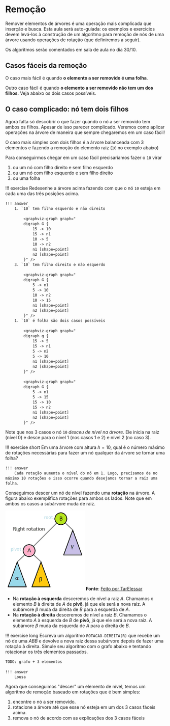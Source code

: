 <script src=https://unpkg.com/graphviz-webcomponent@2.0.0/dist/graph-bundled.min.js></script>

# Remoção 

Remover elementos de árvores é uma operação mais complicada que inserção e busca. Esta aula será auto-guiada: os exemplos e exercícios devem levá-los à construção de um algoritmo para remoção de nós de uma árvore usando operações de rotação (que definiremos a seguir).

Os algoritmos serão comentados em sala de aula no dia 30/10.

## Casos fáceis da remoção

O caso mais fácil é quando **o elemento a ser removido é uma folha**.

<graphviz-graph graph="digraph D {
    label=&quot;Remoção do elemento 10 - folha&quot;
    subgraph cluster1 {
        label=&quot;Antes&quot;
        5 -> 3
        5 -> 10
    }
    subgraph cluster2 {
        label=&quot;Depois&quot;
        a2[label=&quot;5&quot;]
        a3[label=&quot;3&quot;]
        n1[shape=point]
        a2 -> a3
        a2 -> n1
        n1[shape=point]
    }
}"> </graphviz-graph>

Outro caso fácil é quando **o elemento a ser removido não tem um dos filhos**. Veja abaixo os dois casos possíveis.

<graphviz-graph graph="
digraph D {
    label=&quot;Remoção do elemento 10 - sem filho esquerdo&quot;
    subgraph cluster1 {
        label=&quot;Antes&quot;
        5 -> 3
        5 -> 10
        10 -> n11
        10 -> 15
        15 -> 13
        15 -> 25
        n11[shape=point]
    }
    subgraph cluster2 {
        label=&quot;Depois&quot;
        a2[label=&quot;5&quot;]
        a3[label=&quot;3&quot;]
        a4[label=&quot;15&quot;]
        a5[label=&quot;13&quot;]
        a6[label=&quot;25&quot;]
        invis[style=invis]
        a2 -> a3
        a2 -> a4
        a4 -> a5
        a4 -> a6
        a6 -> invis[style=invis]
    }
}" > </graphviz-graph>


<graphviz-graph graph="
digraph D {
    label=&quot;Remoção do elemento 10 - sem filho direito&quot;
    subgraph cluster1 {
        label=&quot;Antes&quot;
        5 -> 3
        5 -> 10
        10 -> 7
        7 -> 6
        7 -> 9
        10 -> n11
        n11[shape=point]
    }
    subgraph cluster2 {
        label=&quot;Depois&quot;
        a2[label=&quot;5&quot;]
        a3[label=&quot;3&quot;]
        a4[label=&quot;7&quot;]
        a5[label=&quot;6&quot;]
        a6[label=&quot;9&quot;]
        invis[style=invis]
        a2 -> a3
        a2 -> a4
        a4 -> a5
        a4 -> a6
        a6 -> invis[style=invis]
    }
}" > </graphviz-graph>


## O caso complicado: nó tem dois filhos

Agora falta só descobrir o que fazer quando o nó a ser removido tem ambos os filhos. Apesar de isso parecer complicado. Veremos como aplicar operações na árvore de maneira que sempre chegaremos em um caso fácil!

O caso mais simples com dois filhos é a árvore balanceada com 3 elementos e fazendo a remoção do elemento raiz (`10` no exemplo abaixo)

<graphviz-graph graph="
digraph G {
10 -> 5
10 -> 15
}
" />

Para conseguirmos chegar em um caso fácil precisaríamos fazer o `10` virar

1. ou um nó com filho direito e sem filho esquerdo
2. ou um nó com filho esquerdo e sem filho direito
3. ou uma folha

!!! exercise
    Redesenhe a árvore acima fazendo com que o nó `10` esteja em cada uma das três posições acima. 

    !!! answer
        1. `10` tem filho esquerdo e não direito

            <graphviz-graph graph="
            digraph G {
                15 -> 10
                15 -> n1
                10 -> 5
                10 -> n2
                n1 [shape=point]
                n2 [shape=point]
            }" />
        3. `10` tem filho direito e não esquerdo

            <graphviz-graph graph="
            digraph G {
                5 -> n1
                5 -> 10
                10 -> n2
                10 -> 15
                n1 [shape=point]
                n2 [shape=point]
            }" />
        1. `10` é folha são dois casos possíveis

            <graphviz-graph graph="
            digraph g {
                15 -> 5
                15 -> n1
                5 -> n2
                5 -> 10
                n1 [shape=point]
                n2 [shape=point]
            }" /> 

            <graphviz-graph graph="
            digraph G {
                5 -> n1
                5 -> 15
                15 -> 10
                15 -> n2
                n1 [shape=point]
                n2 [shape=point]
            }" />

Note que nos 3 casos o nó `10` *desceu de nível na árvore.* Ele inicia na raiz (nível 0) e desce para o nível 1 (nos casos 1 e 2) e nível 2 (no caso 3). 

!!! exercise short
    Em uma árvore com altura $h = 10$, qual é o número máximo de rotações necessárias para fazer um nó qualquer da árvore se tornar uma folha?

    !!! answer
        Cada rotação aumenta o nível do nó em 1. Logo, precisamos de no máximo 10 rotações e isso ocorre quando desejamos tornar a raiz uma folha.

Conseguimos descer um nó de nível fazendo uma **rotação** na árvore. A figura abaixo exemplifica rotações para ambos os lados. Note que em ambos os casos a subárvore muda de raiz.

![Animação feita por TarElessar](rotacoes.gif)
**Fonte**: [Feito por TarElessar](https://commons.wikimedia.org/wiki/File:Tree_rotation_animation_250x250.gif)

- Na **rotação à esquerda** desceremos de nível a raiz $A$. Chamamos o elemento $B$ à direita de $A$ de **pivô**, já que ele será a nova raiz. A subárvore $\beta$ muda da direita de $B$ para a esquerda de $A$.
- Na **rotação à direita** desceremos de nível a raiz $B$. Chamamos o elemento $A$ à esquerda de $B$ de **pivô**, já que ele será a nova raiz. A subárvore $\beta$ muda da esquerda de $A$ para a direita de $B$.

!!! exercise long
    Escreva um algoritmo `ROTACAO-DIREITA(R)` que recebe um nó de uma *ABB* e devolve a nova raiz dessa subárvore depois de fazer uma rotação à direita. Simule seu algoritmo com o grafo abaixo e tentando rotacionar os três elementos passados.

    TODO: grafo + 3 elementos

    !!! answer
        Lousa
    

Agora que conseguimos "descer" um elemento de nível, temos um algoritmo de remoção baseado em rotações que é bem simples:

1. encontre o nó a ser removido.
2. rotacione a árvore até que esse nó esteja em um dos 3 casos fáceis acima.
3. remova o nó de acordo com as explicações dos 3 casos fáceis



